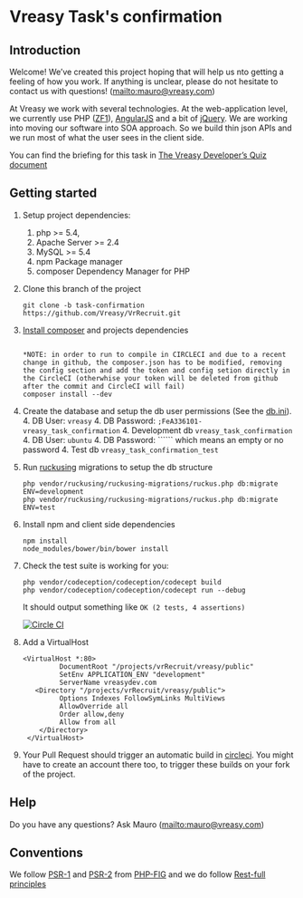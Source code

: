 Vreasy Task's confirmation
==========================

Introduction
------------

Welcome! We’ve created this project hoping that will help us nto getting a feeling of how you work. If anything is unclear, please do not hesitate to contact us with questions! (<mailto:mauro@vreasy.com>)

At Vreasy we work with several technologies. At the web-application level, we currently use PHP ([ZF1](https://github.com/zendframework/zf1)), [AngularJS](http://angularjs.org/) and a bit of [jQuery](http://jquery.com/).
We are working into moving our software into SOA approach. So we build thin json APIs and we run most of what the user sees in the client side.

You can find the briefing for this task in [The Vreasy Developer’s Quiz document](https://docs.google.com/document/d/19kYCiaYKmg6AqUn2ckrFZd9VGLudOrmlcXpIZ2Vz8yQ/edit?usp=sharing)

Getting started
---------------
1. Setup project dependencies:
    1. php >= 5.4,
    1. Apache Server >= 2.4
    1. MySQL >= 5.4
    1. npm Package manager
    1. composer Dependency Manager for PHP
2. Clone this branch of the project

    ```
    git clone -b task-confirmation https://github.com/Vreasy/VrRecruit.git
    ```
3. [Install composer](http://getcomposer.org/doc/00-intro.md) and projects dependencies

    ```
   
   *NOTE: in order to run to compile in CIRCLECI and due to a recent change in github, the composer.json has to be modified, removing the config section and add the token and config setion directly in the CircleCI (otherwhise your token will be deleted from github after the commit and CircleCI will fail)
    composer install --dev
    ```
4. Create the database and setup the db user permissions (See the [db.ini](blob/master/task-confirmation/application/configs/db.ini)).
    4. DB User: ```vreasy```
    4. DB Password: ```;FeA336101-vreasy_task_confirmation```
    4. Development db ```vreasy_task_confirmation```
    4. DB User: ```ubuntu```
    4. DB Password: `````` which means an empty or no password
    4. Test db ```vreasy_task_confirmation_test```
5. Run [ruckusing](https://github.com/ruckus/ruckusing-migrations) migrations to setup the db structure

    ```
    php vendor/ruckusing/ruckusing-migrations/ruckus.php db:migrate ENV=development
    php vendor/ruckusing/ruckusing-migrations/ruckus.php db:migrate ENV=test
    ```
6. Install npm and client side dependencies

    ```
    npm install
    node_modules/bower/bin/bower install
    ```
7. Check the test suite is working for you:

    ```
    php vendor/codeception/codeception/codecept build
    php vendor/codeception/codeception/codecept run --debug
    ```
    It should output something like ```OK (2 tests, 4 assertions)```

    [![Circle CI](https://circleci.com/gh/Vreasy/VrRecruit.png?style=badge)](https://circleci.com/gh/Vreasy/VrRecruit)

8. Add a VirtualHost
    ```
    <VirtualHost *:80>
             DocumentRoot "/projects/vrRecruit/vreasy/public"
             SetEnv APPLICATION_ENV "development"
             ServerName vreasydev.com
       <Directory "/projects/vrRecruit/vreasy/public">
             Options Indexes FollowSymLinks MultiViews
             AllowOverride all
             Order allow,deny
             Allow from all
        </Directory>
     </VirtualHost>
    ```
9. Your Pull Request should trigger an automatic build in [circleci](https://www.circleci.com). You might have to create an account there too, to trigger these builds on your fork of the project.

Help
----

Do you have any questions? Ask Mauro (<mailto:mauro@vreasy.com>)

Conventions
-----------

We follow [PSR-1](http://www.php-fig.org/psr/1/) and [PSR-2](http://www.php-fig.org/psr/2) from [PHP-FIG](http://www.php-fig.org/) and we do follow [Rest-full principles](http://en.wikipedia.org/wiki/Representational_state_transfer#Central_principle)

